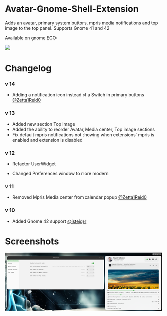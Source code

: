 # Avatar-Gnome-Shell-Extension

Adds an avatar, primary system buttons, mpris media notifications and top image to the top panel.  Supports Gnome 41 and 42

Available on gnome EGO:

[<img src="assets/get-it-on-ego.svg" height="100">](https://extensions.gnome.org/extension/4782/avatar/)

# Changelog

### v 14

- Adding a notification icon instead of a Switch in primary buttons [@Zetta1Reid0](https://github.com/Zetta1Reid0 '@Zetta1Reid0') 
### v 13

- Added new section Top image
- Added the ability to reorder Avatar, Media center, Top image sections
- Fix default mpris notifications not showing when extensions' mpris is enabled and extension is disabled

### v 12

- Refactor UserWidget

- Changed Preferences window to more modern

### v 11

- Removed Mpris Media center from calendar popup [@Zetta1Reid0](https://github.com/Zetta1Reid0 '@Zetta1Reid0') 

### v 10

- Added Gnome 42 support [@isteiger](https://github.com/isteiger '@isteiger') 


# Screenshots

<img src="assets/avatar.png">
